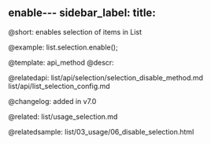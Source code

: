 enable---
sidebar_label: 
title: 
---          

@short: enables selection of items in List





@example:
list.selection.enable();

@template: api_method
@descr:

@relatedapi: 
list/api/selection/selection_disable_method.md
list/api/list_selection_config.md

@changelog:
added in v7.0

@related: list/usage_selection.md

@relatedsample: list/03_usage/06_disable_selection.html